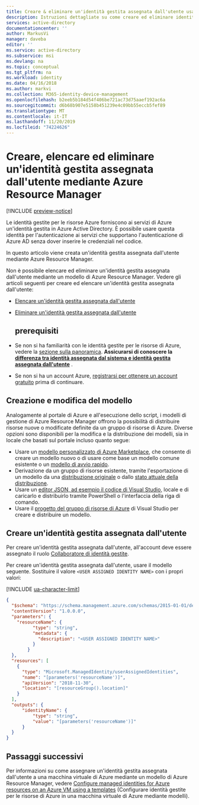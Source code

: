 ```yaml
---
title: Creare & eliminare un'identità gestita assegnata dall'utente usando Azure Resource Manager
description: Istruzioni dettagliate su come creare ed eliminare identità gestite assegnate dall'utente mediante Azure Resource Manager.
services: active-directory
documentationcenter: ''
author: MarkusVi
manager: daveba
editor: ''
ms.service: active-directory
ms.subservice: msi
ms.devlang: na
ms.topic: conceptual
ms.tgt_pltfrm: na
ms.workload: identity
ms.date: 04/16/2018
ms.author: markvi
ms.collection: M365-identity-device-management
ms.openlocfilehash: b2eeb5b184d54f406be721ac73d75aaef192ac6a
ms.sourcegitcommit: d6b68b907e5158b451239e4c09bb55eccb5fef89
ms.translationtype: MT
ms.contentlocale: it-IT
ms.lasthandoff: 11/20/2019
ms.locfileid: "74224626"
---
```

# <a name="create-list-and-delete-a-user-assigned-managed-identity-using-azure-resource-manager"></a>Creare, elencare ed eliminare un'identità gestita assegnata dall'utente mediante Azure Resource Manager

[!INCLUDE [preview-notice](~/includes/active-directory-msi-preview-notice-ua.md)]

Le identità gestite per le risorse Azure forniscono ai servizi di Azure un'identità gestita in Azure Active Directory. È possibile usare questa identità per l'autenticazione ai servizi che supportano l'autenticazione di Azure AD senza dover inserire le credenziali nel codice. 

In questo articolo viene creata un'identità gestita assegnata dall'utente mediante Azure Resource Manager.

Non è possibile elencare ed eliminare un'identità gestita assegnata dall'utente mediante un modello di Azure Resource Manager.  Vedere gli articoli seguenti per creare ed elencare un'identità gestita assegnata dall'utente:

- [Elencare un'identità gestita assegnata dall'utente](how-to-manage-ua-identity-cli.md#list-user-assigned-managed-identities)
- [Eliminare un'identità gestita assegnata dall'utente](how-to-manage-ua-identity-cli.md#delete-a-user-assigned-managed-identity)
  ## <a name="prerequisites"></a>prerequisiti

- Se non si ha familiarità con le identità gestite per le risorse di Azure, vedere la [sezione sulla panoramica](overview.md). **Assicurarsi di conoscere la [differenza tra identità assegnata dal sistema e identità gestita assegnata dall'utente](overview.md#how-does-it-work)** .
- Se non si ha un account Azure, [registrarsi per ottenere un account gratuito](https://azure.microsoft.com/free/) prima di continuare.

## <a name="template-creation-and-editing"></a>Creazione e modifica del modello

Analogamente al portale di Azure e all'esecuzione dello script, i modelli di gestione di Azure Resource Manager offrono la possibilità di distribuire risorse nuove o modificate definite da un gruppo di risorse di Azure. Diverse opzioni sono disponibili per la modifica e la distribuzione dei modelli, sia in locale che basati sul portale incluso quanto segue:

- Usare un [modello personalizzato di Azure Marketplace](../../azure-resource-manager/resource-group-template-deploy-portal.md#deploy-resources-from-custom-template), che consente di creare un modello nuovo o di usare come base un modello comune esistente o un [modello di avvio rapido](https://azure.microsoft.com/documentation/templates/).
- Derivazione da un gruppo di risorse esistente, tramite l'esportazione di un modello da una [distribuzione originale](../../azure-resource-manager/manage-resource-groups-portal.md#export-resource-groups-to-templates) o dallo [stato attuale della distribuzione](../../azure-resource-manager/manage-resource-groups-portal.md#export-resource-groups-to-templates).
- Usare un [editor JSON, ad esempio il codice di Visual Studio,](../../azure-resource-manager/resource-manager-create-first-template.md) locale e di caricarlo e distribuirlo tramite PowerShell o l'interfaccia della riga di comando.
- Usare il [progetto del gruppo di risorse di Azure](../../azure-resource-manager/vs-azure-tools-resource-groups-deployment-projects-create-deploy.md) di Visual Studio per creare e distribuire un modello. 

## <a name="create-a-user-assigned-managed-identity"></a>Creare un'identità gestita assegnata dall'utente 

Per creare un'identità gestita assegnata dall'utente, all'account deve essere assegnato il ruolo [Collaboratore di identità gestite](/azure/role-based-access-control/built-in-roles#managed-identity-contributor).

Per creare un'identità gestita assegnata dall'utente, usare il modello seguente. Sostituire il valore `<USER ASSIGNED IDENTITY NAME>` con i propri valori:

[!INCLUDE [ua-character-limit](~/includes/managed-identity-ua-character-limits.md)]

```json
{
  "$schema": "https://schema.management.azure.com/schemas/2015-01-01/deploymentTemplate.json#",
  "contentVersion": "1.0.0.0",
  "parameters": {
    "resourceName": {
          "type": "string",
          "metadata": {
            "description": "<USER ASSIGNED IDENTITY NAME>"
          }
        }
  },
  "resources": [
    {
      "type": "Microsoft.ManagedIdentity/userAssignedIdentities",
      "name": "[parameters('resourceName')]",
      "apiVersion": "2018-11-30",
      "location": "[resourceGroup().location]"
    }
  ],
  "outputs": {
      "identityName": {
          "type": "string",
          "value": "[parameters('resourceName')]"
      }
  }
}
```
## <a name="next-steps"></a>Passaggi successivi

Per informazioni su come assegnare un'identità gestita assegnata dall'utente a una macchina virtuale di Azure mediante un modello di Azure Resource Manager, vedere [Configure managed identities for Azure resources on an Azure VM using a templates](qs-configure-template-windows-vm.md) (Configurare identità gestite per le risorse di Azure in una macchina virtuale di Azure mediante modelli).


 
